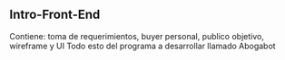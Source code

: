 ## Intro-Front-End
Contiene: toma de requerimientos, buyer personal, publico objetivo, wireframe y UI
Todo esto del programa a desarrollar llamado Abogabot

